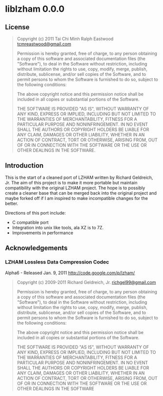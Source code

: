 liblzham 0.0.0
==============

License
-------

> Copyright (c) 2011 Tai Chi Minh Ralph Eastwood <tcmreastwood@gmail.com>
>
> Permission is hereby granted, free of charge, to any person obtaining a copy
> of this software and associated documentation files (the "Software"), to deal
> in the Software without restriction, including without limitation the rights
> to use, copy, modify, merge, publish, distribute, sublicense, and/or sell
> copies of the Software, and to permit persons to whom the Software is
> furnished to do so, subject to the following conditions:
>
> The above copyright notice and this permission notice shall be included in
> all copies or substantial portions of the Software.
>
> THE SOFTWARE IS PROVIDED "AS IS", WITHOUT WARRANTY OF ANY KIND, EXPRESS OR
> IMPLIED, INCLUDING BUT NOT LIMITED TO THE WARRANTIES OF MERCHANTABILITY,
> FITNESS FOR A PARTICULAR PURPOSE AND NONINFRINGEMENT. IN NO EVENT SHALL THE
> AUTHORS OR COPYRIGHT HOLDERS BE LIABLE FOR ANY CLAIM, DAMAGES OR OTHER
> LIABILITY, WHETHER IN AN ACTION OF CONTRACT, TORT OR OTHERWISE, ARISING FROM,
> OUT OF OR IN CONNECTION WITH THE SOFTWARE OR THE USE OR OTHER DEALINGS IN
> THE SOFTWARE.

Introduction
------------

This is the start of a cleaned port of LZHAM written by Richard Geldreich, Jr.
The aim of this project is to make it more portable but maintain compatibility
with the original LZHAM project.  The hope is to possibly create a cleaner base
that can be merged back into the original project and maybe forked off if I
am inspired to make incompatible changes for the better.

Directions of this port include:

- C compatible port
- Integration into unix like tools, ala XZ is to 7Z.
- Improvements in performance

Acknowledgements
----------------

### LZHAM Lossless Data Compression Codec
Alpha6 - Released Jan. 9, 2011
http://code.google.com/p/lzham/

> Copyright (c) 2009-2011 Richard Geldreich, Jr. <richgel99@gmail.com>
>
> Permission is hereby granted, free of charge, to any person obtaining a copy
> of this software and associated documentation files (the "Software"), to deal
> in the Software without restriction, including without limitation the rights
> to use, copy, modify, merge, publish, distribute, sublicense, and/or sell
> copies of the Software, and to permit persons to whom the Software is
> furnished to do so, subject to the following conditions:
>
> The above copyright notice and this permission notice shall be included in
> all copies or substantial portions of the Software.
>
> THE SOFTWARE IS PROVIDED "AS IS", WITHOUT WARRANTY OF ANY KIND, EXPRESS OR
> IMPLIED, INCLUDING BUT NOT LIMITED TO THE WARRANTIES OF MERCHANTABILITY,
> FITNESS FOR A PARTICULAR PURPOSE AND NONINFRINGEMENT. IN NO EVENT SHALL THE
> AUTHORS OR COPYRIGHT HOLDERS BE LIABLE FOR ANY CLAIM, DAMAGES OR OTHER
> LIABILITY, WHETHER IN AN ACTION OF CONTRACT, TORT OR OTHERWISE, ARISING FROM,
> OUT OF OR IN CONNECTION WITH THE SOFTWARE OR THE USE OR OTHER DEALINGS IN
> THE SOFTWARE
